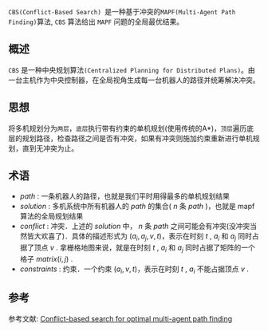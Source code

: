 `CBS(Conflict-Based Search) `是一种基于冲突的`MAPF(Multi-Agent Path Finding)`算法, `CBS` 算法给出 `MAPF` 问题的全局最优结果。

## 概述

`CBS` 是一种中央规划算法`(Centralized Planning for Distributed Plans)`。由一台主机作为中央控制器，在全局视角生成每一台机器人的路径并统筹解决冲突。

## 思想

将多机规划分为`两层`，`底层`执行带有约束的单机规划(使用传统的A\*)，`顶层`遍历底层的规划路径，检查路径之间是否有冲突，如果有冲突则施加约束重新进行单机规划，直到无冲突为止。

## 术语

- $path$ : 一条机器人的路径，也就是我们平时用得最多的单机规划结果
- $solution$ : 多机系统中所有机器人的 $path$ 的集合( $n$ 条 $path$ )，也就是 mapf 算法的全局规划结果
- $conflict$ : 冲突．上述的 $solution$ 中， $n$ 条 $path$ 之间可能会有冲突(没冲突当然皆大欢喜了)．具体的描述形式为 $(a_i, a_j, v, t)$，表示在时刻 $t$ , $a_i$ 和 $a_j$ 同时占据了顶点 $v$ . 拿栅格地图来说，就是在时刻 $t$ , $a_i$ 和 $a_j$ 同时占据了矩阵的一个格子 $matrix(i, j)$ .
- $constraints$ : 约束．一个约束 $(a_i, v, t)$，表示在时刻 $t$ , $a_i$ 不能占据顶点 $v$ .

## 参考

参考文献:
[Conflict-based search for optimal multi-agent path finding](https://link.zhihu.com/?target=https%3A//doi.org/10.1016/j.artint.2014.11.006)
